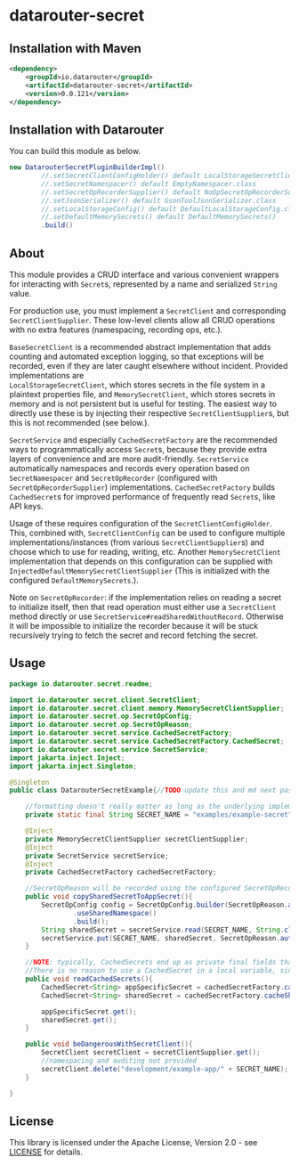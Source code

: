 # datarouter-secret

## Installation with Maven

```xml
<dependency>
	<groupId>io.datarouter</groupId>
	<artifactId>datarouter-secret</artifactId>
	<version>0.0.121</version>
</dependency>
```

## Installation with Datarouter

You can build this module as below.

```java
new DatarouterSecretPluginBuilderImpl()
		//.setSecretClientConfigHolder() default LocalStorageSecretClientSupplier for all ops
		//.setSecretNamespacer() default EmptyNamespacer.class
		//.setSecretOpRecorderSupplier() default NoOpSecretOpRecorderSupplier.class
		//.setJsonSerializer() default GsonToolJsonSerializer.class
		//.setLocalStorageConfig() default DefaultLocalStorageConfig.class
		//.setDefaultMemorySecrets() default DefaultMemorySecrets()
		.build()
```

## About

This module provides a CRUD interface and various convenient wrappers for interacting with `Secret`s, represented by a
name and serialized `String` value.

For production use, you must implement a `SecretClient` and corresponding `SecretClientSupplier`. These low-level
clients allow all CRUD operations with no extra features (namespacing, recording ops, etc.).

`BaseSecretClient` is a recommended abstract implementation that adds counting and automated exception logging, so that
exceptions will be recorded, even if they are later caught elsewhere without incident. Provided implementations are  
`LocalStorageSecretClient`, which stores secrets in the file system in a plaintext properties file, and
`MemorySecretClient`, which stores secrets in memory and is not persistent but is useful for testing. The easiest way to
directly use these is by injecting their respective `SecretClientSupplier`s, but this is not recommended (see below.).

`SecretService` and especially `CachedSecretFactory` are the recommended ways to programmatically access `Secret`s,
because they provide extra layers of convenience and are more audit-friendly. `SecretService` automatically namespaces
and records every operation based on `SecretNamespacer` and `SecretOpRecorder` (configured with
`SecretOpRecorderSupplier`) implementations. `CachedSecretFactory` builds `CachedSecret`s for improved performance of
frequently read `Secret`s, like API keys.

Usage of these requires configuration of the `SecretClientConfigHolder`. This, combined with, `SecretClientConfig` can
be used to configure multiple implementations/instances (from various `SecretClientSupplier`s) and choose which to use
for reading, writing, etc. Another `MemorySecretClient` implementation that depends on this configuration can be
supplied with `InjectedDefaultMemorySecretClientSupplier` (This is initialized with the configured
`DefaultMemorySecrets`.).

Note on `SecretOpRecorder`: if the implementation relies on reading a secret to initialize itself, then that read
operation must either use a `SecretClient` method directly or use `SecretService#readSharedWithoutRecord`. Otherwise it
will be impossible to initialize the recorder because it will be stuck recursively trying to fetch the secret and record
fetching the secret.

## Usage

```java
package io.datarouter.secret.readme;

import io.datarouter.secret.client.SecretClient;
import io.datarouter.secret.client.memory.MemorySecretClientSupplier;
import io.datarouter.secret.op.SecretOpConfig;
import io.datarouter.secret.op.SecretOpReason;
import io.datarouter.secret.service.CachedSecretFactory;
import io.datarouter.secret.service.CachedSecretFactory.CachedSecret;
import io.datarouter.secret.service.SecretService;
import jakarta.inject.Inject;
import jakarta.inject.Singleton;

@Singleton
public class DatarouterSecretExample{//TODO update this and md next pass

	//formatting doesn't really matter as long as the underlying implementation allows it (SecretClient#validateName)
	private static final String SECRET_NAME = "examples/example-secret";

	@Inject
	private MemorySecretClientSupplier secretClientSupplier;
	@Inject
	private SecretService secretService;
	@Inject
	private CachedSecretFactory cachedSecretFactory;

	//SecretOpReason will be recorded using the configured SecretOpRecorder implementation
	public void copySharedSecretToAppSecret(){
		SecretOpConfig config = SecretOpConfig.builder(SecretOpReason.automatedOp("a job might do this"))
				.useSharedNamespace()
				.build();
		String sharedSecret = secretService.read(SECRET_NAME, String.class, config);
		secretService.put(SECRET_NAME, sharedSecret, SecretOpReason.automatedOp("a job might do this"));
	}

	//NOTE: typically, CachedSecrets end up as private final fields that are built in a constructor.
	//There is no reason to use a CachedSecret in a local variable, since it will probably only be read once.
	public void readCachedSecrets(){
		CachedSecret<String> appSpecificSecret = cachedSecretFactory.cacheSecretString(() -> SECRET_NAME);
		CachedSecret<String> sharedSecret = cachedSecretFactory.cacheSharedSecretString(() -> SECRET_NAME);

		appSpecificSecret.get();
		sharedSecret.get();
	}

	public void beDangerousWithSecretClient(){
		SecretClient secretClient = secretClientSupplier.get();
		//namespacing and auditing not provided
		secretClient.delete("development/example-app/" + SECRET_NAME);
	}

}

```

## License

This library is licensed under the Apache License, Version 2.0 - see [LICENSE](../LICENSE) for details.
